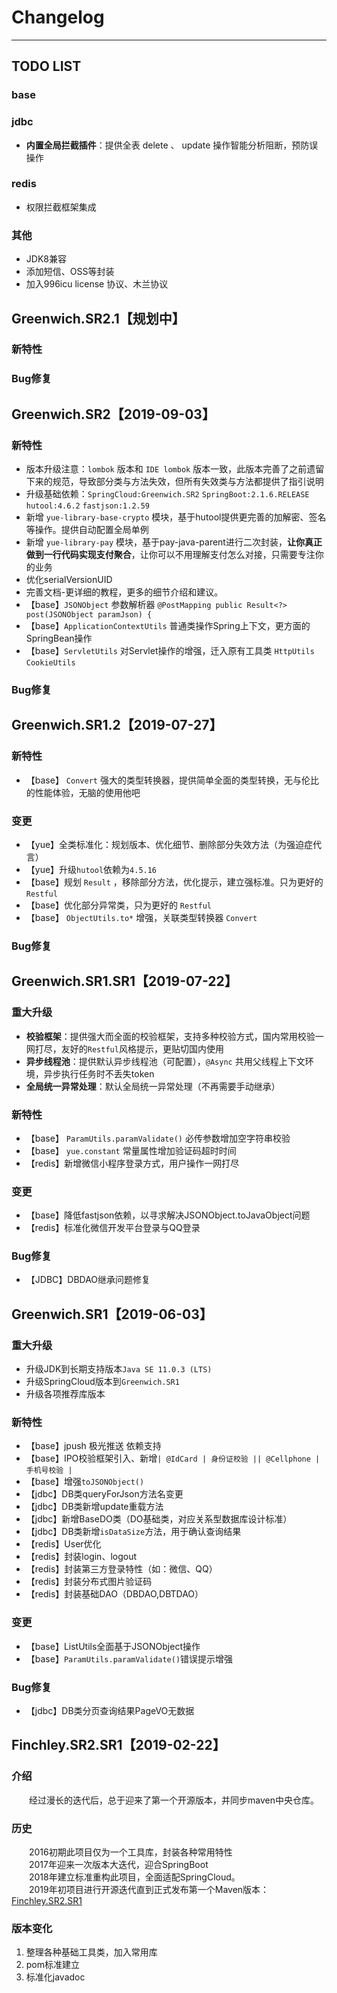 # Changelog
---
## TODO LIST
### base

### jdbc
- **内置全局拦截插件**：提供全表 delete 、 update 操作智能分析阻断，预防误操作

### redis
- 权限拦截框架集成

### 其他
- JDK8兼容
- 添加短信、OSS等封装
- 加入996icu license 协议、木兰协议

## Greenwich.SR2.1【规划中】
### 新特性

### Bug修复

## Greenwich.SR2【2019-09-03】
### 新特性
- 版本升级注意：`lombok` 版本和 `IDE lombok` 版本一致，此版本完善了之前遗留下来的规范，导致部分类与方法失效，但所有失效类与方法都提供了指引说明
- 升级基础依赖：`SpringCloud:Greenwich.SR2` `SpringBoot:2.1.6.RELEASE` `hutool:4.6.2` `fastjson:1.2.59`
- 新增 `yue-library-base-crypto` 模块，基于hutool提供更完善的加解密、签名等操作。提供自动配置全局单例
- 新增 `yue-library-pay` 模块，基于pay-java-parent进行二次封装，**让你真正做到一行代码实现支付聚合**，让你可以不用理解支付怎么对接，只需要专注你的业务
- 优化serialVersionUID
- 完善文档-更详细的教程，更多的细节介绍和建议。
- 【base】`JSONObject` 参数解析器 `@PostMapping public Result<?> post(JSONObject paramJson) {`
- 【base】`ApplicationContextUtils` 普通类操作Spring上下文，更方面的SpringBean操作
- 【base】`ServletUtils` 对Servlet操作的增强，迁入原有工具类 `HttpUtils` `CookieUtils`

### Bug修复

## Greenwich.SR1.2【2019-07-27】
### 新特性
- 【base】 `Convert` 强大的类型转换器，提供简单全面的类型转换，无与伦比的性能体验，无脑的使用他吧

### 变更
- 【yue】全类标准化：规划版本、优化细节、删除部分失效方法（为强迫症代言）
- 【yue】升级`hutool`依赖为`4.5.16`
- 【base】规划 `Result` ，移除部分方法，优化提示，建立强标准。只为更好的 `Restful`
- 【base】优化部分异常类，只为更好的 `Restful`
- 【base】 `ObjectUtils.to*` 增强，关联类型转换器 `Convert`

### Bug修复

## Greenwich.SR1.SR1【2019-07-22】
### 重大升级
- **校验框架**：提供强大而全面的校验框架，支持多种校验方式，国内常用校验一网打尽，友好的`Restful`风格提示，更贴切国内使用
- **异步线程池**：提供默认异步线程池（可配置），`@Async` 共用父线程上下文环境，异步执行任务时不丢失token
- **全局统一异常处理**：默认全局统一异常处理（不再需要手动继承）

### 新特性
- 【base】 `ParamUtils.paramValidate()` 必传参数增加空字符串校验
- 【base】 `yue.constant` 常量属性增加验证码超时时间
- 【redis】新增微信小程序登录方式，用户操作一网打尽

### 变更
- 【base】降低fastjson依赖，以寻求解决JSONObject.toJavaObject问题
- 【redis】标准化微信开发平台登录与QQ登录

### Bug修复
- 【JDBC】DBDAO继承问题修复

## Greenwich.SR1【2019-06-03】
### 重大升级
- 升级JDK到长期支持版本`Java SE 11.0.3 (LTS)`
- 升级SpringCloud版本到`Greenwich.SR1`
- 升级各项推荐库版本

### 新特性
- 【base】jpush 极光推送 依赖支持
- 【base】IPO校验框架引入、新增`| @IdCard | 身份证校验 || @Cellphone | 手机号校验 |`
- 【base】增强`toJSONObject()`
- 【jdbc】DB类queryForJson方法名变更
- 【jdbc】DB类新增update重载方法
- 【jdbc】新增BaseDO类（DO基础类，对应关系型数据库设计标准）
- 【jdbc】DB类新增`isDataSize`方法，用于确认查询结果
- 【redis】User优化
- 【redis】封装login、logout
- 【redis】封装第三方登录特性（如：微信、QQ）
- 【redis】封装分布式图片验证码
- 【redis】封装基础DAO（DBDAO,DBTDAO）

### 变更
- 【base】ListUtils全面基于JSONObject操作
- 【base】`ParamUtils.paramValidate()`错误提示增强

### Bug修复
- 【jdbc】DB类分页查询结果PageVO无数据

## Finchley.SR2.SR1【2019-02-22】
### 介绍
　　经过漫长的迭代后，总于迎来了第一个开源版本，并同步maven中央仓库。

### 历史
　　2016初期此项目仅为一个工具库，封装各种常用特性<br>
　　2017年迎来一次版本大迭代，迎合SpringBoot<br>
　　2018年建立标准重构此项目，全面适配SpringCloud。<br>
　　2019年初项目进行开源迭代直到正式发布第一个Maven版本：[Finchley.SR2.SR1](https://search.maven.org/artifact/ai.ylyue/yue-library-dependencies/Finchley.SR2.SR1/pom)

### 版本变化
1. 整理各种基础工具类，加入常用库
2. pom标准建立
3. 标准化javadoc